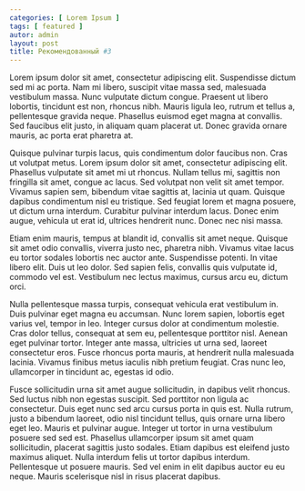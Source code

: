 ```yaml
---
categories: [ Lorem Ipsum ]
tags: [ featured ]
autor: admin
layout: post
title: Рекомендованный #3
---
```


Lorem ipsum dolor sit amet, consectetur adipiscing elit. Suspendisse dictum sed mi ac porta. Nam mi libero, suscipit vitae massa sed, malesuada vestibulum massa. Nunc vulputate dictum congue. Praesent ut libero lobortis, tincidunt est non, rhoncus nibh. Mauris ligula leo, rutrum et tellus a, pellentesque gravida neque. Phasellus euismod eget magna at convallis. Sed faucibus elit justo, in aliquam quam placerat ut. Donec gravida ornare mauris, ac porta erat pharetra at.

Quisque pulvinar turpis lacus, quis condimentum dolor faucibus non. Cras ut volutpat metus. Lorem ipsum dolor sit amet, consectetur adipiscing elit. Phasellus vulputate sit amet mi ut rhoncus. Nullam tellus mi, sagittis non fringilla sit amet, congue ac lacus. Sed volutpat non velit sit amet tempor. Vivamus sapien sem, bibendum vitae sagittis at, lacinia ut quam. Quisque dapibus condimentum nisl eu tristique. Sed feugiat lorem et magna posuere, ut dictum urna interdum. Curabitur pulvinar interdum lacus. Donec enim augue, vehicula ut erat id, ultrices hendrerit nunc. Donec nec nisi massa.

Etiam enim mauris, tempus at blandit id, convallis sit amet neque. Quisque sit amet odio convallis, viverra justo nec, pharetra nibh. Vivamus vitae lacus eu tortor sodales lobortis nec auctor ante. Suspendisse potenti. In vitae libero elit. Duis ut leo dolor. Sed sapien felis, convallis quis vulputate id, commodo vel est. Vestibulum nec lectus maximus, cursus arcu eu, dictum orci.

Nulla pellentesque massa turpis, consequat vehicula erat vestibulum in. Duis pulvinar eget magna eu accumsan. Nunc lorem sapien, lobortis eget varius vel, tempor in leo. Integer cursus dolor at condimentum molestie. Cras dolor tellus, consequat at sem eu, pellentesque porttitor nisl. Aenean eget pulvinar tortor. Integer ante massa, ultricies ut urna sed, laoreet consectetur eros. Fusce rhoncus porta mauris, at hendrerit nulla malesuada lacinia. Vivamus finibus metus iaculis nibh pretium feugiat. Cras nunc leo, ullamcorper in tincidunt ac, egestas id odio.

Fusce sollicitudin urna sit amet augue sollicitudin, in dapibus velit rhoncus. Sed luctus nibh non egestas suscipit. Sed porttitor non ligula ac consectetur. Duis eget nunc sed arcu cursus porta in quis est. Nulla rutrum, justo a bibendum laoreet, odio nisl tincidunt tellus, quis ornare urna libero eget leo. Mauris et pulvinar augue. Integer ut tortor in urna vestibulum posuere sed sed est. Phasellus ullamcorper ipsum sit amet quam sollicitudin, placerat sagittis justo sodales. Etiam dapibus est eleifend justo maximus aliquet. Nulla interdum felis ut tortor dapibus interdum. Pellentesque ut posuere mauris. Sed vel enim in elit dapibus auctor eu eu neque. Mauris scelerisque nisl in risus placerat dapibus.